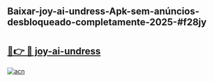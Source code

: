 ## Baixar-joy-ai-undress-Apk-sem-anúncios-desbloqueado-completamente-2025-#f28jy

# <h2><a href="https://ainizakaria.my?title=joy-ai-undress&ref=20M">🔗👉 🔴 joy-ai-undress</a></h2>

[![acn](https://github.com/user-attachments/assets/0f9c940e-d8b0-45ae-aac7-cd30a18b3e1c)](https://ainizakaria.my?title=joy-ai-undress&ref=20M)

